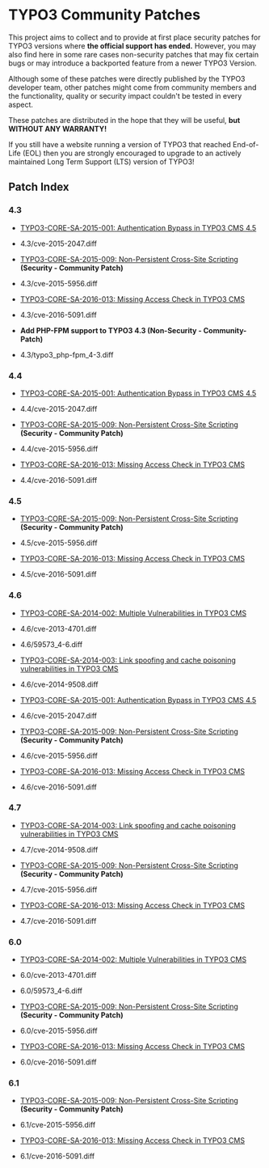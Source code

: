 # TYPO3 Community Patches
This project aims to collect and to provide at first place security patches for TYPO3 versions where **the official support has ended.**
However, you may also find here in some rare cases non-security patches that may fix certain bugs or may introduce a backported feature from a newer TYPO3 Version.

Although some of these patches were directly published by the TYPO3 developer team, other patches might come from community members and the functionality, quality or security impact couldn't be tested in every aspect.

These patches are distributed in the hope that they will be useful, **but WITHOUT ANY WARRANTY!**

If you still have a website running a version of TYPO3 that reached End-of-Life (EOL) then you are strongly encouraged to upgrade to an actively maintained Long Term Support (LTS) version of TYPO3!




## Patch Index

### 4.3
* [TYPO3-CORE-SA-2015-001: Authentication Bypass in TYPO3 CMS 4.5](https://typo3.org/teams/security/security-bulletins/typo3-core/typo3-core-sa-2015-001/)
 * 4.3/cve-2015-2047.diff

* [TYPO3-CORE-SA-2015-009: Non-Persistent Cross-Site Scripting](https://typo3.org/teams/security/security-bulletins/typo3-core/typo3-core-sa-2015-009/) **(Security - Community Patch)**
 * 4.3/cve-2015-5956.diff

* [TYPO3-CORE-SA-2016-013: Missing Access Check in TYPO3 CMS](https://typo3.org/teams/security/security-bulletins/typo3-core/typo3-core-sa-2016-013/)
 * 4.3/cve-2016-5091.diff

* **Add PHP-FPM support to TYPO3 4.3 (Non-Security - Community-Patch)**
 * 4.3/typo3_php-fpm_4-3.diff

### 4.4
* [TYPO3-CORE-SA-2015-001: Authentication Bypass in TYPO3 CMS 4.5](https://typo3.org/teams/security/security-bulletins/typo3-core/typo3-core-sa-2015-001/)
 * 4.4/cve-2015-2047.diff

* [TYPO3-CORE-SA-2015-009: Non-Persistent Cross-Site Scripting](https://typo3.org/teams/security/security-bulletins/typo3-core/typo3-core-sa-2015-009/) **(Security - Community Patch)**
 * 4.4/cve-2015-5956.diff

* [TYPO3-CORE-SA-2016-013: Missing Access Check in TYPO3 CMS](https://typo3.org/teams/security/security-bulletins/typo3-core/typo3-core-sa-2016-013/)
 * 4.4/cve-2016-5091.diff

### 4.5
* [TYPO3-CORE-SA-2015-009: Non-Persistent Cross-Site Scripting](https://typo3.org/teams/security/security-bulletins/typo3-core/typo3-core-sa-2015-009/) **(Security - Community Patch)**
 * 4.5/cve-2015-5956.diff

* [TYPO3-CORE-SA-2016-013: Missing Access Check in TYPO3 CMS](https://typo3.org/teams/security/security-bulletins/typo3-core/typo3-core-sa-2016-013/)
 * 4.5/cve-2016-5091.diff

### 4.6
* [TYPO3-CORE-SA-2014-002: Multiple Vulnerabilities in TYPO3 CMS](https://typo3.org/teams/security/security-bulletins/typo3-core/typo3-core-sa-2014-002/)
 * 4.6/cve-2013-4701.diff
 * 4.6/59573_4-6.diff

* [TYPO3-CORE-SA-2014-003: Link spoofing and cache poisoning vulnerabilities in TYPO3 CMS](https://typo3.org/teams/security/security-bulletins/typo3-core/typo3-core-sa-2014-003/)
 * 4.6/cve-2014-9508.diff

* [TYPO3-CORE-SA-2015-001: Authentication Bypass in TYPO3 CMS 4.5](https://typo3.org/teams/security/security-bulletins/typo3-core/typo3-core-sa-2015-001/)
 * 4.6/cve-2015-2047.diff

* [TYPO3-CORE-SA-2015-009: Non-Persistent Cross-Site Scripting](https://typo3.org/teams/security/security-bulletins/typo3-core/typo3-core-sa-2015-009/) **(Security - Community Patch)**
 * 4.6/cve-2015-5956.diff

* [TYPO3-CORE-SA-2016-013: Missing Access Check in TYPO3 CMS](https://typo3.org/teams/security/security-bulletins/typo3-core/typo3-core-sa-2016-013/)
 * 4.6/cve-2016-5091.diff

### 4.7
* [TYPO3-CORE-SA-2014-003: Link spoofing and cache poisoning vulnerabilities in TYPO3 CMS](https://typo3.org/teams/security/security-bulletins/typo3-core/typo3-core-sa-2014-003/)
 * 4.7/cve-2014-9508.diff

* [TYPO3-CORE-SA-2015-009: Non-Persistent Cross-Site Scripting](https://typo3.org/teams/security/security-bulletins/typo3-core/typo3-core-sa-2015-009/) **(Security - Community Patch)**
 * 4.7/cve-2015-5956.diff

* [TYPO3-CORE-SA-2016-013: Missing Access Check in TYPO3 CMS](https://typo3.org/teams/security/security-bulletins/typo3-core/typo3-core-sa-2016-013/)
 * 4.7/cve-2016-5091.diff

### 6.0
* [TYPO3-CORE-SA-2014-002: Multiple Vulnerabilities in TYPO3 CMS](https://typo3.org/teams/security/security-bulletins/typo3-core/typo3-core-sa-2014-002/)
 * 6.0/cve-2013-4701.diff
 * 6.0/59573_4-6.diff

* [TYPO3-CORE-SA-2015-009: Non-Persistent Cross-Site Scripting](https://typo3.org/teams/security/security-bulletins/typo3-core/typo3-core-sa-2015-009/) **(Security - Community Patch)**
 * 6.0/cve-2015-5956.diff

* [TYPO3-CORE-SA-2016-013: Missing Access Check in TYPO3 CMS](https://typo3.org/teams/security/security-bulletins/typo3-core/typo3-core-sa-2016-013/)
 * 6.0/cve-2016-5091.diff

### 6.1
* [TYPO3-CORE-SA-2015-009: Non-Persistent Cross-Site Scripting](https://typo3.org/teams/security/security-bulletins/typo3-core/typo3-core-sa-2015-009/) **(Security - Community Patch)**
 * 6.1/cve-2015-5956.diff

* [TYPO3-CORE-SA-2016-013: Missing Access Check in TYPO3 CMS](https://typo3.org/teams/security/security-bulletins/typo3-core/typo3-core-sa-2016-013/)
 * 6.1/cve-2016-5091.diff

